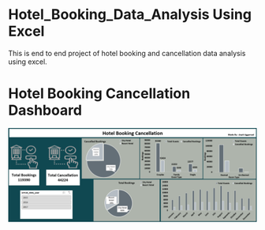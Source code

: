 # Hotel_Booking_Data_Analysis Using Excel
This is end to end project of hotel booking and cancellation data analysis using excel.

# Hotel Booking Cancellation Dashboard  
![HotelBookingCancellation](https://github.com/ArpitAggarwal10/Hotel_Booking_Data_Analysis/blob/main/Hotel%20Booking%20Cancellation%20Dashboard.png)
